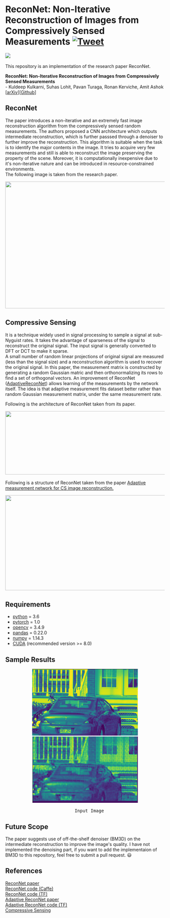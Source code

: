 # ReconNet: Non-Iterative Reconstruction of Images from Compressively Sensed Measurements [![Tweet](https://img.shields.io/twitter/url/http/shields.io.svg?style=social)](https://twitter.com/intent/tweet?text=An%20Implementation%20of%20the%20research%20paper%20-%20ReconNet:%20Non%20Iterative%20Reconstruction%20of%20Images%20from%20Compressively%20Sensed%20Measurements.%0Aand%20here%27s%20the%20Github%20link%20-%3E&url=https://github.com/Chinmayrane16/ReconNet&hashtags=Image_Reconstruction,Non_Iterative,Compressive_Sensing,Pytorch,Deep_Learning)

<img src="https://upload.wikimedia.org/wikipedia/commons/9/96/Pytorch_logo.png" width="11%">

This repository is an implementation of the research paper ReconNet.

**ReconNet: Non-Iterative Reconstruction of Images from Compressively Sensed Measurements**<br>
\- Kuldeep Kulkarni, Suhas Lohit, Pavan Turaga, Ronan Kerviche, Amit Ashok<br>
[[arXiv](https://arxiv.org/pdf/1601.06892.pdf)][[Github](https://github.com/KuldeepKulkarni/ReconNet)]

## ReconNet

The paper introduces a non-iterative and an extremely fast image reconstruction algorithm from the compressively sensed random measurements. The authors proposed a CNN architecture which outputs intermediate reconstruction, which is further passsed through a denoiser to further improve the reconstruction. This algorithm is suitable when the task is to identify the major contents in the image. It tries to acquire very few measurements and still is able to reconstruct the image preserving the property of the scene. Moreover, it is computationally inexpensive due to it's non-iterative nature and can be introduced in resource-constrained environments.<br>
The following image is taken from the research paper.
<p align="center">
  <img width="800" height="400" src="https://github.com/Chinmayrane16/ReconNet/blob/master/images/image_reconstruction.png">
</p>

## Compressive Sensing

It is a technique widely used in signal processing to sample a signal at sub-Nyguist rates. It takes the advantage of sparseness of the signal to reconstruct the original signal. The input signal is generally converted to DFT or DCT to make it sparse. <br>
A small number of random linear projections of original signal are measured (less than the signal size) and a reconstruction algorithm is used to recover the original signal. In this paper, the measurement matrix is constructed by generating a random Gaussian matric and then orthonormalizing its rows to find a set of orthogonal vectors. An improvement of ReconNet ([AdaptiveReconNet](https://link.springer.com/chapter/10.1007/978-981-10-7302-1_34)) allows learning of the measurements by the network itself. The idea is that adaptive measurement fits dataset better rather than random Gaussian measurement matrix, under the same measurement rate.

Following is the architecture of ReconNet taken from its paper.
<p align="center">
  <img width="800" height="200" src="https://github.com/Chinmayrane16/ReconNet/blob/master/images/reconnet.png">
</p>

Following is a structure of ReconNet taken from the paper [Adaptive measurement network for CS image reconstruction.](https://link.springer.com/chapter/10.1007/978-981-10-7302-1_34)
<p align="center">
  <img width="600" height="300" src="https://github.com/Chinmayrane16/ReconNet/blob/master/images/AdaptiveRconNet.gif">
</p>

## Requirements
* [python](https://www.python.org/downloads/) = 3.6
* [pytorch](https://pytorch.org/) = 1.0
* [opencv]() = 3.4.9
* [pandas](https://pandas.pydata.org/) = 0.22.0
* [numpy](https://www.numpy.org/) = 1.14.3
* [CUDA](https://developer.nvidia.com/cuda-zone) (recommended version >= 8.0)

## Sample Results
<p align="center">
    <img src="images/test_sample.png" alt hspace=60>
    <img src="images/sample_result.png" alt><br>
</p>
<pre>
                          Input Image                                        Reconstructed Image
</pre>

## Future Scope
The paper suggests use of off-the-shelf denoiser (BM3D) on the intermediate reconstruction to improve the image's quality. I have not implemented the denoising part, if you want to add the implementaion of BM3D to this repository, feel free to submit a pull request. :smiley:

## References
[ReconNet paper](https://arxiv.org/pdf/1601.06892.pdf)<br>
[ReconNet code (Caffe)](https://github.com/KuldeepKulkarni/ReconNet)<br>
[ReconNet code (TF)](https://github.com/kaushik333/Reconnet)<br>
[Adaptive ReconNet paper](https://arxiv.org/pdf/1710.01244.pdf)<br>
[Adaptive ReconNet code (TF)](https://github.com/yucicheung/AdaptiveReconNet)<br>
[Compressive Sensing](https://www.ece.iastate.edu/~namrata/EE527_Spring08/CompSens2.pdf)
